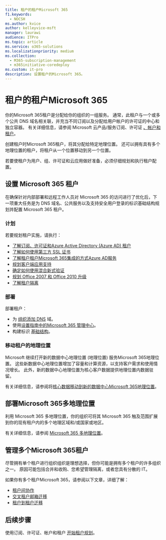 ```yaml
---
title: 租户的租户Microsoft 365
f1.keywords:
  - NOCSH
ms.author: kvice
author: kelleyvice-msft
manager: laurawi
audience: ITPro
ms.topic: article
ms.service: o365-solutions
ms.localizationpriority: medium
ms.collection:
  - M365-subscription-management
  - m365initiative-coredeploy
ms.custom: it-pro
description: 设置租户的Microsoft 365。
---
```


# <a name="tenant-roadmap-for-microsoft-365"></a>租户的租户Microsoft 365

你的Microsoft 365租户是分配给你的组织的一组服务。 通常，此租户与一个或多个公共 DNS 域名相关联，并充当不同订阅以及分配给用户帐户的许可证的中心和独立容器。 有关详细信息，请参阅 Microsoft 云产品/服务订阅、许可证 [、帐户和租户](subscriptions-licenses-accounts-and-tenants-for-microsoft-cloud-offerings.md)。

创建租户时Microsoft 365租户，将其分配给特定地理位置。 还可以拥有具有多个地理位置的租户，将租户从一个位置移动到另一个位置。

若要使租户为用户、组、许可证和云应用做好准备，必须仔细规划和执行租户配置。

## <a name="set-up-your-microsoft-365-tenant"></a>设置 Microsoft 365 租户

在确保针对内部部署和远程工作人员对 Microsoft 365 的访问进行了优化后，下一项重大任务是为 DNS 域名、公共服务以及支持安全用户登录的标识基础结构规划并配置 Microsoft 365 租户。

### <a name="plan"></a>计划

若要规划租户实施，请执行：

- [了解订阅、许可证和Azure Active Directory (Azure AD) 租户](subscriptions-licenses-accounts-and-tenants-for-microsoft-cloud-offerings.md)
- [了解如何使用第三方 SSL 证书](plan-for-third-party-ssl-certificates.md)
- [了解租户租户Microsoft 365集成的方式Azure AD服务](integrated-apps-and-azure-ads.md)
- [规划客户端应用支持](microsoft-365-client-support-certificate-based-authentication.md)
- [确定如何使用混合新式验证](hybrid-modern-auth-overview.md)
- [规划 Office 2007 和 Office 2010 升级](plan-upgrade-previous-versions-office.md)
- [了解租户隔离](/compliance/assurance/microsoft-365-isolation-controls)

### <a name="deploy"></a>部署

部署租户： 

- 为 [组织添加 DNS](../admin/setup/add-domain.md) 域。
- 使用[设置指南中的Microsoft 365 管理中心](setup-guides-for-microsoft-365.md)。
- 构建标识 [基础结构](deploy-identity-solution-overview.md)。

### <a name="move-a-tenants-geographic-locations"></a>移动租户的地理位置

Microsoft 继续打开新的数据中心地理位置 (地理位置) 服务Microsoft 365地理位置。 这些新数据中心地理位置增加了容量和计算资源，以支持客户需求和使用情况增长。 此外，新的数据中心地理位置为核心客户数据提供地理位置内数据驻留。

有关详细信息，请参阅将[核心数据移动到新的数据中心Microsoft 365地理位置](moving-data-to-new-datacenter-geos.md)。


## <a name="deploy-microsoft-365-multi-geo"></a>部署Microsoft 365多地理位置

利用 Microsoft 365 多地理位置，你的组织可将其 Microsoft 365 触及范围扩展到你的现有租户内的多个地理区域和/或国家或地区。

有关详细信息，请参阅 [Microsoft 365 多地理位置](microsoft-365-multi-geo.md)。

## <a name="manage-multiple-microsoft-365-tenants"></a>管理多个Microsoft 365租户 

尽管拥有单个租户进行组织组织是理想选择，但你可能是拥有多个租户的许多组织之一。 原因可能包括合并和收购、您希望管理隔离，或者您具有分散的 IT。

如果你有多个租户Microsoft 365，请参阅以下文章，详细了解：

- [租户间协作](microsoft-365-inter-tenant-collaboration.md)
- [交叉租户邮箱迁移](cross-tenant-mailbox-migration.md)
- [租户到租户迁移](microsoft-365-tenant-to-tenant-migrations.md)

## <a name="next-step"></a>后续步骤

使用订阅、许可证、帐户和租户 [开始租户规划](subscriptions-licenses-accounts-and-tenants-for-microsoft-cloud-offerings.md)。